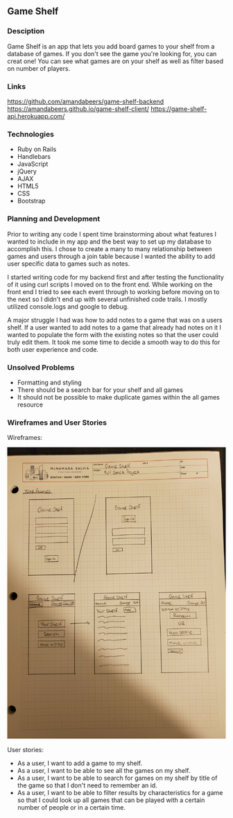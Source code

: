 ## Game Shelf

### Desciption

Game Shelf is an app that lets you add board games to your shelf from a database of games. If you don't see the game you're looking for, you can creat one! You can see what games are on your shelf as well as filter based on number of players.

### Links

https://github.com/amandabeers/game-shelf-backend
https://amandabeers.github.io/game-shelf-client/
https://game-shelf-api.herokuapp.com/

### Technologies

- Ruby on Rails
- Handlebars
- JavaScript
- jQuery
- AJAX
- HTML5
- CSS
- Bootstrap

### Planning and Development

Prior to writing any code I spent time brainstorming about what features I wanted to include in my app and the best way to set up my database to accomplish this. I chose to create a many to many relationship between games and users through a join table because I wanted the ability to add user specific data to games such as notes.

I started writing code for my backend first and after testing the functionality of it using curl scripts I moved on to the front end. While working on the front end I tried to see each event through to working before moving on to the next so I didn't end up with several unfinished code trails. I mostly utilized console.logs and google to debug.

A major struggle I had was how to add notes to a game that was on a users shelf. If a user wanted to add notes to a game that already had notes on it I wanted to populate the form with the existing notes so that the user could truly edit them. It took me some time to decide a smooth way to do this for both user experience and code.

### Unsolved Problems

- Formatting and styling
- There should be a search bar for your shelf and all games
- It should not be possible to make duplicate games within the all games resource


### Wireframes and User Stories

Wireframes:

  ![Wireframe Image](./public/20190721_Wireframes.jpg)

User stories:
- As a user, I want to add a game to my shelf.
- As a user, I want to be able to see all the games on my shelf.
- As a user, I want to be able to search for games on my shelf by title of the game so that I don't need to remember an id.
- As a user, I want to be able to filter results by characteristics for a game so that I could look up all games that can be played with a certain number of people or in a certain time.

